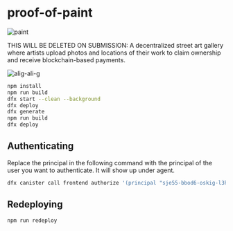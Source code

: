 # proof-of-paint



![paint](https://github.com/user-attachments/assets/e77fe509-405f-4d98-8642-bcc127bc1d6f)







THIS WILL BE DELETED ON SUBMISSION:
A decentralized street art gallery where artists upload photos and locations of their work to claim ownership and receive blockchain-based payments.

![alig-ali-g](https://github.com/user-attachments/assets/8a16fa2b-0712-4e1e-845a-d867491e61fe)

```bash
npm install
npm run build
dfx start --clean --background
dfx deploy
dfx generate
npm run build
dfx deploy
```

## Authenticating
Replace the principal in the following command with the principal of the user you want to authenticate. It will show up under agent.
```bash
dfx canister call frontend authorize '(principal "sje55-bbod6-oskig-l3htk-biti5-arb2k-i2bvd-mpbhd-kcxo6-f4xpw-eae")'
```

## Redeploying
```bash
npm run redeploy
```
